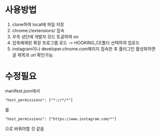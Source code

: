 # 사용방법

1. clone하여 local에 파일 저장
2. chrome://extensions/ 접속
3. 우측 상단에 개발자 모드 토글하여 on
4. 압축해제된 확장 프로그램 로드 -> HOOKING_CE폴더 선택하여 업로드
5. instagram이나 developer.chrome.com페이지 접속한 후 플러그인 활성화하면 글 제목과 url 확인가능.

# 수정필요

manifest.json에서

```
"host_permissions": ["*://*/*"]
```

를

```
"host_permissions": ["https://www.instagram.com/*"]
```

으로 바꿔야할 것 같음
